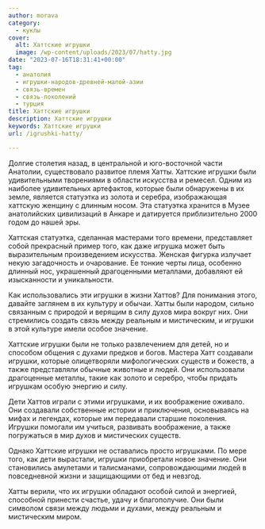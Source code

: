 ```yaml
---
author: morava
category:
  - куклы
cover:
  alt: Хаттские игрушки
  image: /wp-content/uploads/2023/07/hatty.jpg
date: "2023-07-16T18:31:41+00:00"
tag:
  - анатолия
  - игрушки-народов-древней-малой-азии
  - связь-времен
  - связь-поколений
  - турция
title: Хаттские игрушки
description: Хаттские игрушки
keywords: Хаттские игрушки
url: /igrushki-hatty/

---
```

Долгие столетия назад, в центральной и юго-восточной части Анатолии, существовало развитое племя Хатты. Хаттские игрушки были удивительными творениями в области искусства и ремесел. Одним из наиболее удивительных артефактов, которые были обнаружены в их земле, является статуэтка из золота и серебра, изображающая хаттскую женщину с длинным носом. Эта статуэтка хранится в Музее анатолийских цивилизаций в Анкаре и датируется приблизительно 2000 годом до нашей эры.

Хаттская статуэтка, сделанная мастерами того времени, представляет собой прекрасный пример того, как даже игрушка может быть выразительным произведением искусства. Женская фигурка излучает некую загадочность и очарование. Ее тонкие черты лица, особенно длинный нос, украшенный драгоценными металлами, добавляют ей изысканности и уникальности.

Как использовались эти игрушки в жизни Хаттов? Для понимания этого, давайте заглянем в их культуру и обычаи. Хатты были народом, сильно связанным с природой и верящим в силу духов мира вокруг них. Они стремились создать связь между реальным и мистическим, и игрушки в этой культуре имели особое значение.

Хаттские игрушки были не только развлечением для детей, но и способом общения с духами предков и богов. Мастера Хатт создавали игрушки, которые олицетворяли мифологических существ и божеств, а также представляли обычные животные и людей. Они использовали драгоценные металлы, такие как золото и серебро, чтобы придать игрушкам особую энергию и силу.

Дети Хаттов играли с этими игрушками, и их воображение оживало. Они создавали собственные истории и приключения, основываясь на мифах и легендах, которые им передавали старшие поколения. Игрушки помогали им учиться, развивать воображение, а также погружаться в мир духов и мистических существ.

Однако Хаттские игрушки не оставались просто игрушками. По мере того, как дети вырастали, игрушки приобретали новое значение. Они становились амулетами и талисманами, сопровождающими людей в повседневной жизни и защищающими от бед и невзгод.

Хатты верили, что их игрушки обладают особой силой и энергией, способной принести счастье, удачу и благополучие. Они были символом связи между людьми и духами, между реальным и мистическим миром.
